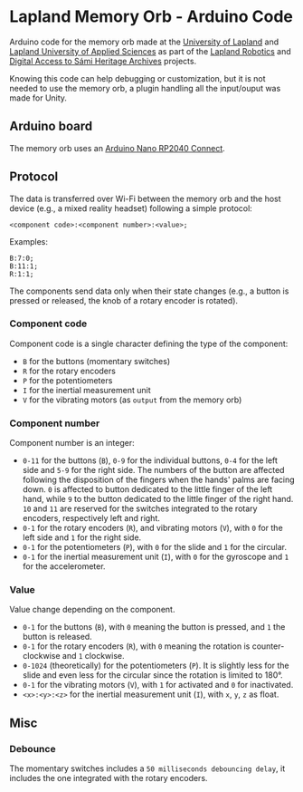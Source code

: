 # Lapland Memory Orb - Arduino Code
Arduino code for the memory orb made at the [University of Lapland](https://www.ulapland.fi/EN) and [Lapland University of Applied Sciences](https://www.lapinamk.fi/en) as part of the [Lapland Robotics](https://laplandrobotics.com) and [Digital Access to Sámi Heritage Archives](https://digisamiarchives.com) projects.

Knowing this code can help debugging or customization, but it is not needed to use the memory orb, a plugin handling all the input/ouput was made for Unity.

## Arduino board
The memory orb uses an [Arduino Nano RP2040 Connect](https://docs.arduino.cc/hardware/nano-rp2040-connect).

## Protocol
The data is transferred over Wi-Fi between the memory orb and the host device (e.g., a mixed reality headset) following a simple protocol:
```
<component code>:<component number>:<value>;
```

Examples:

```
B:7:0;
B:11:1;
R:1:1;
```

The components send data only when their state changes (e.g., a button is pressed or released, the knob of a rotary encoder is rotated).

### Component code
Component code is a single character defining the type of the component:
* `B` for the buttons (momentary switches)
* `R` for the rotary encoders
* `P` for the potentiometers
* `I` for the inertial measurement unit
* `V` for the vibrating motors (as `output` from the memory orb)

### Component number
Component number is an integer:
* `0-11` for the buttons (`B`), `0-9` for the individual buttons, `0-4` for the left side and `5-9` for the right side. The numbers of the button are affected following the disposition of the fingers when the hands' palms are facing down. `0` is affected to button dedicated to the little finger of the left hand, while `9` to the button dedicated to the little finger of the right hand. `10` and `11` are reserved for the switches integrated to the rotary encoders, respectively left and right.
* `0-1` for the rotary encoders (`R`), and vibrating motors (`V`), with `0` for the left side and `1` for the right side.
* `0-1` for the potentiometers (`P`), with `0` for the slide and `1` for the circular.
* `0-1` for the inertial measurement unit (`I`), with `0` for the gyroscope and `1` for the accelerometer.

### Value
Value change depending on the component.
* `0-1` for the buttons (`B`), with `0` meaning the button is pressed, and `1` the button is released.
* `0-1` for the rotary encoders (`R`), with `0` meaning the rotation is counter-clockwise and `1` clockwise.
* `0-1024` (theoretically) for the potentiometers (`P`). It is slightly less for the slide and even less for the circular since the rotation is limited to 180°.
* `0-1` for the vibrating motors (`V`), with `1` for activated and `0` for inactivated.
* `<x>:<y>:<z>` for the inertial measurement unit (`I`), with `x`, `y`, `z` as float.

## Misc
### Debounce
The momentary switches includes a `50 milliseconds debouncing delay`, it includes the one integrated with the rotary encoders.